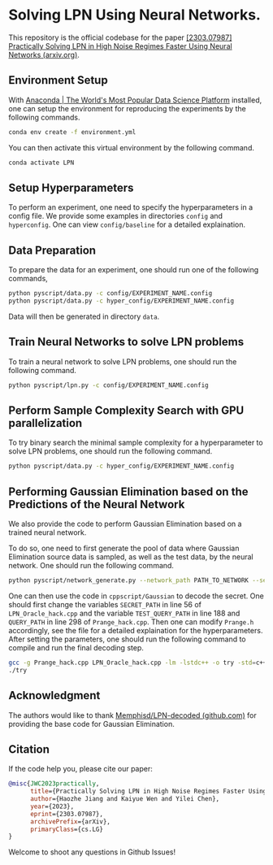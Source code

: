 # Solving LPN Using Neural Networks.

This repository is the official codebase for the paper [[2303.07987] Practically Solving LPN in High Noise Regimes Faster Using Neural Networks (arxiv.org)](https://arxiv.org/abs/2303.07987).

## Environment Setup

With [Anaconda | The World&#39;s Most Popular Data Science Platform](https://www.anaconda.com/) installed, one can setup the environment for reproducing the experiments by the following commands.

```bash
conda env create -f environment.yml
```

You can then activate this virtual environment by the following command.

```bash
conda activate LPN
```

## Setup Hyperparameters

To perform an experiment, one need to specify the hyperparameters in a config file. We provide some examples in directories `config` and `hyperconfig`. One can view `config/baseline` for a detailed explaination.

## Data Preparation

To prepare the data for an experiment, one should run one of the following commands,

```bash
python pyscript/data.py -c config/EXPERIMENT_NAME.config
python pyscript/data.py -c hyper_config/EXPERIMENT_NAME.config
```

Data will then be generated in directory `data`.

## Train Neural Networks to solve LPN problems

To train a neural network to solve LPN problems, one should run the following command.

```bash
python pyscript/lpn.py -c config/EXPERIMENT_NAME.config
```

## Perform Sample Complexity Search with GPU parallelization

To try binary search the minimal sample complexity for a hyperparameter to solve LPN problems, one should run the following command.

```bash
python pyscript/data.py -c hyper_config/EXPERIMENT_NAME.config
```

## Performing Gaussian Elimination based on the Predictions of the Neural Network

We also provide the code to perform Gaussian Elimination based on a trained neural network.

To do so, one need to first generate the pool of data where Gaussian Elimination source data is sampled, as well as the test data, by the neural network. One should run the following command.

```bash
python pyscript/network_generate.py --network_path PATH_TO_NETWORK --secret_path PATH_TO_SECRET --pool_data_size SIZE_OF_GAUSSIAN_POOL --test_data_size SIZE_OF_TESTING_NUMBER
```

One can then use the code in `cppscript/Gaussian` to decode the secret. One should first change the variables `SECRET_PATH` in line 56 of `LPN_Oracle_hack.cpp` and the variable `TEST_QUERY_PATH` in line 188 and `QUERY_PATH` in line 298 of `Prange_hack.cpp`. Then one can modify `Prange.h` accordingly, see the file for a detailed explaination for the hyperparameters. After setting the parameters, one should run the following command to compile and run the final decoding step.

```bash
gcc -g Prange_hack.cpp LPN_Oracle_hack.cpp -lm -lstdc++ -o try -std=c++11 -fopenmp -O3
./try
```

## Acknowledgment

The authors would like to thank [Memphisd/LPN-decoded (github.com)](https://github.com/Memphisd/LPN-decoded) for providing the base code for Gaussian Elimination.

## Citation

If the code help you, please cite our paper:

```bibtex
@misc{JWC2023practically,
      title={Practically Solving LPN in High Noise Regimes Faster Using Neural Networks}, 
      author={Haozhe Jiang and Kaiyue Wen and Yilei Chen},
      year={2023},
      eprint={2303.07987},
      archivePrefix={arXiv},
      primaryClass={cs.LG}
}
```

Welcome to shoot any questions in Github Issues!
